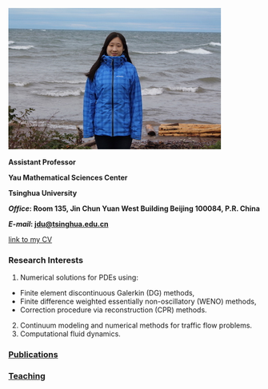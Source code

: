 ![Image](jdu.JPG)

**Assistant Professor**

**Yau Mathematical Sciences Center**

**Tsinghua University**

**_Office_: Room 135, Jin Chun Yuan West Building Beijing 100084, P.R. China** 

**_E-mail_: jdu@tsinghua.edu.cn**

[link to my CV](CV.pdf)    

### Research Interests

1. Numerical solutions for PDEs using:
- Finite element discontinuous Galerkin (DG) methods,
- Finite difference weighted essentially non-oscillatory (WENO) methods, 
- Correction procedure via reconstruction (CPR) methods.
2. Continuum modeling and numerical methods for traffic flow problems.
3. Computational fluid dynamics.

### [Publications](publications.md)

### [Teaching](teaching.md)



